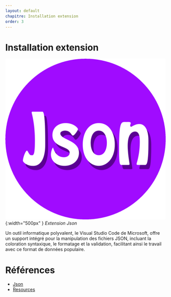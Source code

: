 ```yaml
---
layout: default
chapitre: Installation extension
order: 3
---
```


# Installation extension

![json](./images/json-z.png){:width="500px" }
*Extension Json*

<!-- note -->

Un outil informatique polyvalent, le Visual Studio Code de Microsoft, offre un support intégré pour la manipulation des fichiers JSON, incluant la coloration syntaxique, le formatage et la validation, facilitant ainsi le travail avec ce format de données populaire.

<!-- new slide -->

# Références

- [Json](https://marketplace.visualstudio.com/items?itemName=ZainChen.json)
- [Resources](https://github.com/microsoft/vscode-extension-samples)

